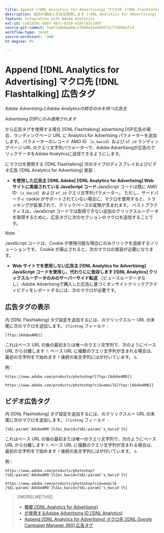 ```yaml
---
title: Append [!DNL Analytics for Advertising] マクロ先 [!DNL Flashtalking] 広告タグ
description: 追加の理由と方法を説明します [!DNL Analytics for Advertising] に対するマクロ [!DNL Flashtalking] 広告タグ
feature: Integration with Adobe Analytics
exl-id: ce81824c-60bf-487c-8358-d18fcb3cc95f
source-git-commit: fedfc68b8ad46c27b9da51eb9d5f2c77d604a7c4
workflow-type: tm+mt
source-wordcount: '368'
ht-degree: 0%

---
```


# Append [!DNL Analytics for Advertising] マクロ先 [!DNL Flashtalking] 広告タグ

*Adobe AdvertisingとAdobe Analyticsの統合のみを持つ広告主*

*Advertising DSPにのみ適用されます*

から広告タグを使用する場合 [!DNL Flashtalking] advertising DSP広告の場合、ランディングページ URL に Analytics for Advertising パラメーターを追加します。 パラメーターのレコード AMO ID （`s_kwcid`）および `ef_id` ランディングページ URL のクエリ文字列パラメーターで、Adobe Advertisingが広告のクリックデータをAdobe Analyticsに送信できるようにします。

にマクロを使用する [!DNL Flashtalking] 次のタイプのディスプレイおよびビデオ広告 [!DNL Analytics for Advertising] 実装：

* **を使用した広告主 [!DNL Adobe] [!DNL Analytics for Advertising] Web サイトに実装されている JavaScript コード**:JavaScript コードは既に AMO ID （`s_kwcid`）および `ef_id` クエリ文字列パラメーター。 ただし、サードパーティ cookie がサポートされていない場合に、マクロを使用すると、トラッキングが拡張されて、クリックベースの変換が含まれます。 ベストプラクティスは、JavaScript コードでは取得できない追加のクリックスルーデータを取得するために、広告タグに次のセクションのマクロを追加することです。

>[!NOTE]
>
>JavaScript コードは、Cookie が使用可能な場合にのみクリックを追跡するソリューションです。 Cookie が廃止されると、次のマクロの実装が必要になります。

* **Web サイトでを使用しない広告主 [!DNL Analytics for Advertising] JavaScript コードを使用し、代わりにに依存します [!DNL Analytics] クリックスルーデータのみのサーバーサイド転送** （ビュースルーデータなし）:Adobe Advertisingで購入した広告に基づくオンサイトクリックアクティビティをレポートするには、次のマクロが必要です。

## 広告タグの表示

内 [!DNL Flashtalking] タグ設定を追加するには、のクリックスルー URL の末尾に次のマクロを追加します。 `Clicktag` フィールド :

```
[ftqs:[AdobeAMO]]
```

これはベース URL の後の最初または唯一のクエリ文字列で、次のようにベース URL から分離します `?`. ベース URL に複数のクエリ文字列が含まれる場合は、最初の文字列をで始めます `?` 後続の各文字列にはが付いています。 `&`.

例：

`https://www.adobe.com/products/photoshop?[ftqs:[AdobeAMO]]`

`https://www.adobe.com/products/photoshop?cid=email&[ftqs:[AdobeAMO]]`

## ビデオ広告タグ

内 [!DNL Flashtalking] タグ設定を追加するには、のクリックスルー URL の末尾に次のマクロを追加します。 `Clicktag` フィールド :

```
[%EL:param['AdobeAMO']%]&s_kwcid=[%EL:param['s_kwcid']%]
```

これはベース URL の後の最初または唯一のクエリ文字列で、次のようにベース URL から分離します `?`. ベース URL に複数のクエリ文字列が含まれる場合は、最初の文字列をで始めます `?` 後続の各文字列にはが付いています。 `&`.

例：

`https://www.adobe.com/products/photoshop?[%EL:param['AdobeAMO']%]&s_kwcid=[%EL:param['s_kwcid']%]`

`https://www.adobe.com/products/photoshop?cid=email&[%EL:param['AdobeAMO']%]&s_kwcid=[%EL:param['s_kwcid']%]`

>[!MORELIKETHIS]
>
>* [概要 [!DNL Analytics for Advertising]](overview.md)
>* [が使用するAdobe Advertising ID [!DNL Analytics]](/help/integrations/analytics/ids.md)
>* [Append [!DNL Analytics for Advertising] マクロ先 [!DNL Google Campaign Manager 360] 広告タグ](/help/integrations/analytics/macros-google-campaign-manager.md)

